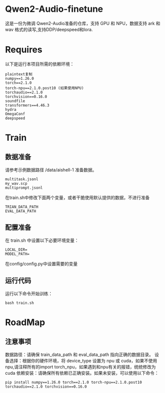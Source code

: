# Qwen2-Audio-finetune
这是一份为微调 Qwen2-Audio准备的仓库，支持 GPU 和 NPU，数据支持 ark 和 wav 格式的读写,支持DDP/deepspeed和lora.
# Requires
以下是运行本项目所需的依赖环境：
```
plaintext复制
numpy==1.26.0
torch==2.1.0
torch-npu==2.1.0.post10 (如果使用NPU)
torchaudio==2.1.0
torchvision==0.16.0
soundfile
transformers==4.46.3
hydra
OmegaConf
deepspeed
```
# Train
## 数据准备
请参考示例数据路径 /data/aishell-1 准备数据。
```
multitask.jsonl 
my_wav.scp
multiprompt.jsonl
```
在train.sh中修改下面两个变量，或者干脆使用默认提供的数据，不进行准备
```
TRIAN_DATA_PATH
EVAL_DATA_PATH
```
## 配置准备
在 train.sh 中设置以下必要环境变量：
```
LOCAL_DIR=
MODEL_PATH=
```
在config/config.py中设置需要的变量

## 运行代码
运行以下命令开始训练：
```
bash train.sh
```
# RoadMap

## 注意事项
数据路径：请确保 train_data_path 和 eval_data_path 指向正确的数据目录。
设备选择：根据你的硬件环境，将 device_type 设置为 npu 或 cuda，如果不使用npu,请注释所有的import torch_npu，如果遇到和npu有关的报错，统统修改为cuda
依赖安装：请确保所有依赖已正确安装。如果未安装，可以使用以下命令：
```
pip install numpy==1.26.0 torch==2.1.0 torch-npu==2.1.0.post10 torchaudio==2.1.0 torchvision==0.16.0
```